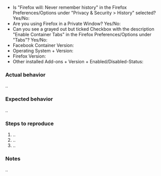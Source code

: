 <!--
  Feel free to ignore this Issue template if you just want to ask or suggest something. If you experience an Issue then please provide all asked informations.

  Note: If "Firefox will: Never remember history" in the Firefox Preferences/Options under "Privacy & Security > History" is selected, then Facebook Container will not work, since Containers aren't available in Private Windows.
-->
- Is "Firefox will: Never remember history" in the Firefox Preferences/Options under "Privacy & Security > History" selected? Yes/No:
- Are you using Firefox in a Private Window? Yes/No:
- Can you see a grayed out but ticked Checkbox with the description "Enable Container Tabs" in the Firefox Preferences/Options under "Tabs"? Yes/No:
- Facebook Container Version:
- Operating System + Version:
- Firefox Version:
- Other installed Add-ons + Version + Enabled/Disabled-Status:
<!-- To be able to Copy&Paste the full list of your Add-ons navigate to "about:support" and scroll down to "Extensions" -->


### Actual behavior
..

### Expected behavior
..

### Steps to reproduce
1. ..
2. ..
3. ..

### Notes
..